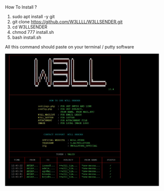 How To Install ? 

1) sudo apt install -y git
2) git clone https://github.com/W3LLLL/W3LLSENDER.git
3) cd W3LLSENDER
4) chmod 777 install.sh
5) bash install.sh

All this command should paste on your terminal / putty software

![Alt Text](https://raw.githubusercontent.com/W3LLLL/W3LLSENDER/1effb3ddbe4f3619734586cb644ec62d91174639/Screenshot%202021-03-30%20180009.png)
